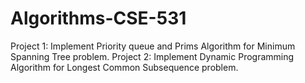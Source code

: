 # Algorithms-CSE-531

Project 1: Implement Priority queue and Prims Algorithm for Minimum Spanning Tree problem. 
Project 2: Implement Dynamic Programming Algorithm for Longest Common Subsequence problem.
